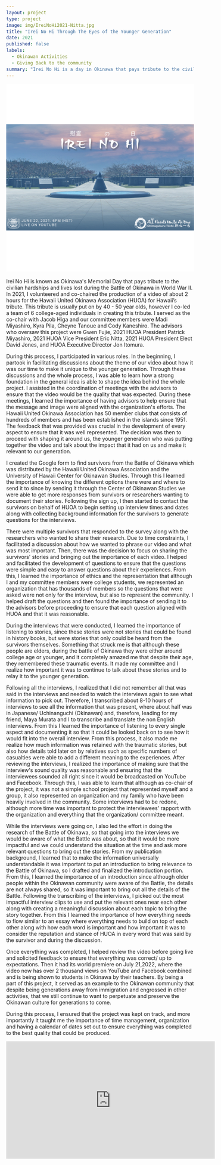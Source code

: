 ```yaml
---
layout: project
type: project
image: img/IreiNoHi2021-Nitta.jpg
title: "Irei No Hi Through The Eyes of the Younger Generation"
date: 2021
published: false
labels:
  - Okinawan Activities
  - Giving Back to the community
summary: "Irei No Hi is a day in Okinawa that pays tribute to the civilian hardships and lives lost during the Battle of Okinawa. In 2021, I co-chaired the production of the Hawaii United Okinawa Association's tribute. This tribute is usually put on by 40 - 50 year olds, however, I co-led a group of 6 college-aged students in the 2021 tribute for Irei No Hi."
---
```


<img class="img-fluid" src="../img/IreiNoHi2021-Nitta.jpg">

Irei No Hi is known as Okinawa's Memorial Day that pays tribute to the civilian hardships and lives lost during the Battle of Okinawa in World War II. In 2021, I volunteered and co-chaired the production of a video of about 2 hours for the Hawaii United Okinawa Association (HUOA) for Hawaii’s tribute. This tribute is usually put on by 40 - 50 year olds, however I co-led a team of 6 college-aged individuals in creating this tribute. I served as the co-chair with Jacob Higa and our committee members were Madi Miyashiro, Kyra Pila, Cheyne Tanoue and Cody Kaneshiro. The advisors who oversaw this project were Gwen Fujie, 2021 HUOA President Patrick Miyashiro, 2021 HUOA Vice President Eric Nitta, 2021 HUOA President Elect David Jones, and HUOA Executive Director Jon Itomura. 

During this process, I participated in various roles. In the beginning, I partook in facilitating discussions about the theme of our video about how it was our time to make it unique to the younger generation. Through these discussions and the whole process, I was able to learn how a strong foundation in the general idea is able to shape the idea behind the whole project. I assisted in the coordination of meetings with the advisors to ensure that the video would be the quality that was expected. During these meetings, I learned the importance of having advisors to help ensure that the message and image were aligned with the organization's efforts. The Hawaii United Okinawa Association has 50 member clubs that consists of hundreds of members and has been established in the islands since 1951. The feedback that was provided was crucial in the development of every aspect to ensure that it was well represented. The decision was then to proceed with shaping it around us, the younger generation who was putting together the video and talk about the impact that it had on us and make it relevant to our generation.

I created the Google form to find survivors from the Battle of Okinawa which was distributed by the Hawaii United Okinawa Association and the University of Hawaii Center for Okinawan Studies. Through this I learned the importance of knowing the different options there were and where to send it to since by sending it through the Center of Okinawan Studies we were able to get more responses from survivors or researchers wanting to document their stories. Following the sign up, I then started to contact the survivors on behalf of HUOA to begin setting up interview times and dates along with collecting background information for the survivors to generate questions for the interviews. 

There were multiple survivors that responded to the survey along with the researchers who wanted to share their research. Due to time constraints, I facilitated a discussion about how we wanted to phrase our video and what was most important. Then, there was the decision to focus on sharing the survivors' stories and bringing out the importance of each video. I helped and facilitated the development of questions to ensure that the questions were simple and easy to answer questions about their experiences. From this, I learned the importance of ethics and the representation that although I and my committee members were college students, we represented an organization that has thousands of members so the questions that were asked were not only for the interview, but also to represent the community. I helped draft the questions and then found the importance of sending it to the advisors before proceeding to ensure that each question aligned with HUOA and that it was reasonable. 

During the interviews that were conducted, I learned the importance of listening to stories, since these stories were not stories that could be found in history books, but were  stories that only could be heard from the survivors themselves. Something that struck me is that although these people are elders, during the battle of Okinawa they were either around college age or younger, and it completely amazed me that despite their age, they remembered these traumatic events. It made my committee and I realize how important it was to continue to talk about these stories and to relay it to the younger generation. 

Following all the interviews, I realized that I did not remember all that was said in the interviews and needed to watch the interviews again to see what information to pick out. Therefore, I transcribed about 8-10 hours of interviews to see all the information that was present, where about half was in Japanese/ Uchinanguchi (Okinawan) and, therefore, leading for my friend, Maya Murata and I to transcribe and translate the non English interviews. From this I learned the importance of listening to every single aspect and documenting it so that it could be looked back on to see how it would fit into the overall interview. From this process, it also made me realize how much information was retained with the traumatic stories, but also how details told later on by relatives such as specific numbers of casualties were able to add a different meaning to the experiences. After reviewing the interviews, I realized the importance of making sure that the interview's sound quality was reasonable and ensuring that the interviewees sounded all right since it would be broadcasted on YouTube and Facebook. Through this, I was able to learn that although as co-chair of the project, it was not a simple school project that represented myself and a group, it also represented an organization and my family who have been heavily involved in the community. Some interviews had to be redone, although more time was important to protect the interviewees' rapport with the organization and everything that the organization/ committee meant. 

While the interviews were going on, I also led the effort in doing the research of the Battle of Okinawa, so that going into the interviews we would be aware of what the Battle was about, so that it would be more impactful and we could understand the situation at the time and ask more relevant questions to bring out the stories. From my publication background, I learned that to make the information universally understandable it was important to put an introduction to bring relevance to the Battle of Okinawa, so I drafted and finalized the introduction portion. From this, I learned the importance of an introduction since although older people within the Okinawan community were aware of the Battle, the details are not always shared, so it was important to bring out all the details of the Battle. 
Following the transcribing of the interviews, I picked out the most impactful interview clips to use and put the relevant ones near each other along with creating a meaningful discussion about each topic to bring the story together. From this I learned the importance of how everything needs to flow similar to an essay where everything needs to build on top of each other along with how each word is important and how important it was to consider the reputation and stance of HUOA in every word that was said by the survivor and during the discussion.

Once everything was completed, I helped review the video before going live and solicited feedback to ensure that everything was correct/ up to expectations. Then it had its world premiere on July 21,2022, where the video now has over 2 thousand views on YouTube and Facebook combined and is being shown to students in Okinawa by their teachers. By being a part of this project, it served as an example to the Okinawan community that despite being generations away from immigration and engrossed in other activities, that we still continue to want to perpetuate and preserve the Okinawan culture for generations to come. 

During this process, I ensured that the project was kept on track, and more importantly it taught me the importance of time management, organization and having a calendar of dates set out to ensure everything was completed to the best quality that could be produced. 

<iframe width="560" height="315" src="https://www.youtube.com/embed/wAMbctKWp7A" title="YouTube video player" frameborder="0" allow="accelerometer; autoplay; clipboard-write; encrypted-media; gyroscope; picture-in-picture" allowfullscreen></iframe>
  


